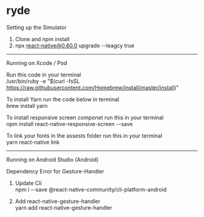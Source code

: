 # ryde

Setting up the Simulator 

1. Clone and npm install</br>
2. npx react-native@0.60.0 upgrade --leagcy true </br>

-----------------------------------------------------------

Running on Xcode / Pod</br>

Run this code in your terminal</br>
/usr/bin/ruby -e "$(curl -fsSL https://raw.githubusercontent.com/Homebrew/install/master/install)"

To install Yarn run the code below in terminal</br>
brew install yarn

To install responsive screen componet run this in your terminal</br>
npm install react-native-responsive-screen --save

To link your fonts in the assests folder run this in your terminal</br>
yarn react-native link

-----------------------------------------------------------

Running on Android Studio (Android) </br>

Dependency Error for Gesture-Handler </br>

1. Update Cli</br>
npm i --save @react-native-community/cli-platform-android

2. Add react-native-gesture-handler</br>
yarn add react-native-gesture-handler
